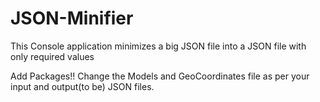 # JSON-Minifier
This Console application minimizes a big JSON file into a JSON file with only required values

Add Packages!!
Change the Models and GeoCoordinates file as per your input and output(to be) JSON files.
